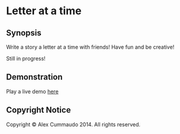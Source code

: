 # Letter at a time

## Synopsis

Write a story a letter at a time with friends! Have fun and be creative!

Still in progress!

## Demonstration

Play a live demo [here](http://alex.paperboxstudios.net/hosted/letter/)

## Copyright Notice

Copyright © Alex Cummaudo 2014. All rights reserved.